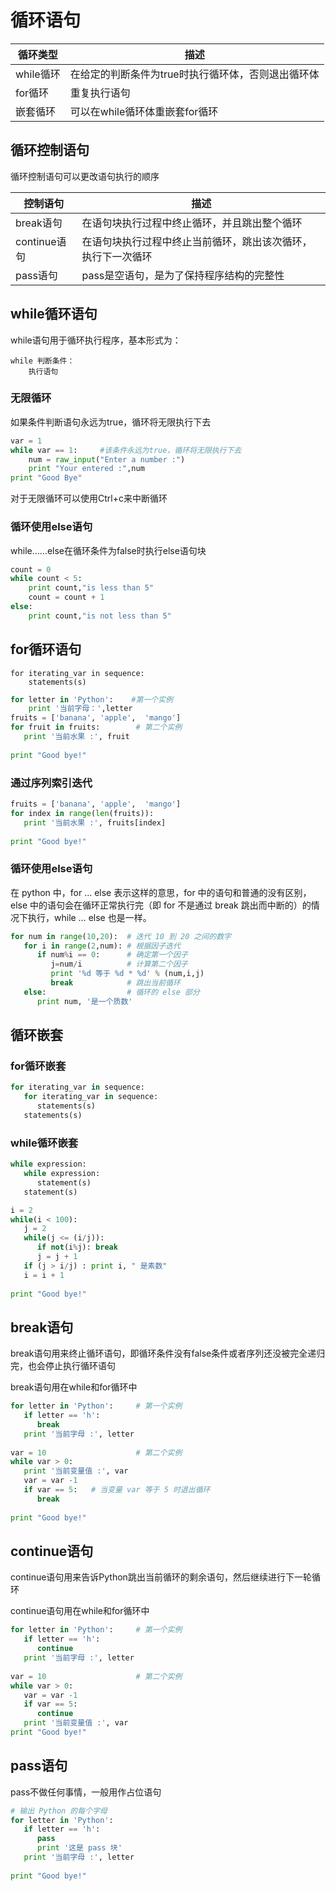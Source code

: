 # 循环语句

| 循环类型  | 描述                                               |
| --------- | -------------------------------------------------- |
| while循环 | 在给定的判断条件为true时执行循环体，否则退出循环体 |
| for循环   | 重复执行语句                                       |
| 嵌套循环  | 可以在while循环体重嵌套for循环                     |

## 循环控制语句

循环控制语句可以更改语句执行的顺序

| 控制语句     | 描述                                                         |
| ------------ | ------------------------------------------------------------ |
| break语句    | 在语句块执行过程中终止循环，并且跳出整个循环                 |
| continue语句 | 在语句块执行过程中终止当前循环，跳出该次循环，执行下一次循环 |
| pass语句     | pass是空语句，是为了保持程序结构的完整性                     |

## while循环语句

while语句用于循环执行程序，基本形式为：

~~~
while 判断条件：
	执行语句
~~~

### 无限循环

如果条件判断语句永远为true，循环将无限执行下去

~~~python
var = 1
while var == 1:     #该条件永远为true，循环将无限执行下去
    num = raw_input("Enter a number :")
    print "Your entered :",num
print "Good Bye"
~~~

对于无限循环可以使用Ctrl+c来中断循环

### 循环使用else语句

while……else在循环条件为false时执行else语句块

~~~python
count = 0
while count < 5:
	print count,"is less than 5"
    count = count + 1
else:
    print count,"is not less than 5"
~~~

## for循环语句

~~~
for iterating_var in sequence:
	statements(s)
~~~

~~~python
for letter in 'Python':    #第一个实例
    print '当前字母：',letter
fruits = ['banana', 'apple',  'mango']
for fruit in fruits:        # 第二个实例
   print '当前水果 :', fruit
 
print "Good bye!"
~~~

### 通过序列索引迭代

~~~python
fruits = ['banana', 'apple',  'mango']
for index in range(len(fruits)):
   print '当前水果 :', fruits[index]
 
print "Good bye!"
~~~

### 循环使用else语句

在 python 中，for … else 表示这样的意思，for 中的语句和普通的没有区别，else 中的语句会在循环正常执行完（即 for 不是通过 break 跳出而中断的）的情况下执行，while … else 也是一样。

~~~python
for num in range(10,20):  # 迭代 10 到 20 之间的数字
   for i in range(2,num): # 根据因子迭代
      if num%i == 0:      # 确定第一个因子
         j=num/i          # 计算第二个因子
         print '%d 等于 %d * %d' % (num,i,j)
         break            # 跳出当前循环
   else:                  # 循环的 else 部分
      print num, '是一个质数'
~~~

## 循环嵌套

### for循环嵌套

~~~python
for iterating_var in sequence:
   for iterating_var in sequence:
      statements(s)
   statements(s)
~~~

### while循环嵌套

~~~python
while expression:
   while expression:
      statement(s)
   statement(s)
~~~

~~~python
i = 2
while(i < 100):
   j = 2
   while(j <= (i/j)):
      if not(i%j): break
      j = j + 1
   if (j > i/j) : print i, " 是素数"
   i = i + 1
 
print "Good bye!"
~~~

## break语句

break语句用来终止循环语句，即循环条件没有false条件或者序列还没被完全递归完，也会停止执行循环语句

break语句用在while和for循环中

~~~python
for letter in 'Python':     # 第一个实例
   if letter == 'h':
      break
   print '当前字母 :', letter
  
var = 10                    # 第二个实例
while var > 0:              
   print '当前变量值 :', var
   var = var -1
   if var == 5:   # 当变量 var 等于 5 时退出循环
      break
 
print "Good bye!"
~~~

## continue语句

continue语句用来告诉Python跳出当前循环的剩余语句，然后继续进行下一轮循环

continue语句用在while和for循环中

~~~python
for letter in 'Python':     # 第一个实例
   if letter == 'h':
      continue
   print '当前字母 :', letter
 
var = 10                    # 第二个实例
while var > 0:              
   var = var -1
   if var == 5:
      continue
   print '当前变量值 :', var
print "Good bye!"
~~~

## pass语句

pass不做任何事情，一般用作占位语句

~~~python
# 输出 Python 的每个字母
for letter in 'Python':
   if letter == 'h':
      pass
      print '这是 pass 块'
   print '当前字母 :', letter
 
print "Good bye!"
~~~

